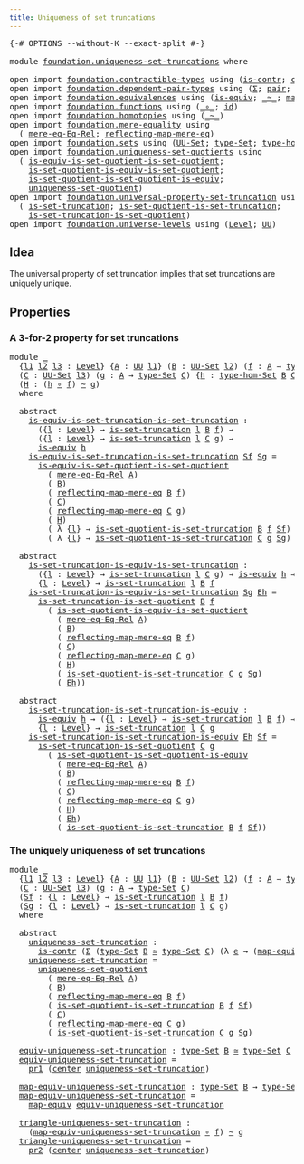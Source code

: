 ```yaml
---
title: Uniqueness of set truncations
---
```


<pre class="Agda"><a id="55" class="Symbol">{-#</a> <a id="59" class="Keyword">OPTIONS</a> <a id="67" class="Pragma">--without-K</a> <a id="79" class="Pragma">--exact-split</a> <a id="93" class="Symbol">#-}</a>

<a id="98" class="Keyword">module</a> <a id="105" href="foundation.uniqueness-set-truncations.html" class="Module">foundation.uniqueness-set-truncations</a> <a id="143" class="Keyword">where</a>

<a id="150" class="Keyword">open</a> <a id="155" class="Keyword">import</a> <a id="162" href="foundation.contractible-types.html" class="Module">foundation.contractible-types</a> <a id="192" class="Keyword">using</a> <a id="198" class="Symbol">(</a><a id="199" href="foundation-core.contractible-types.html#1006" class="Function">is-contr</a><a id="207" class="Symbol">;</a> <a id="209" href="foundation-core.contractible-types.html#1098" class="Function">center</a><a id="215" class="Symbol">)</a>
<a id="217" class="Keyword">open</a> <a id="222" class="Keyword">import</a> <a id="229" href="foundation.dependent-pair-types.html" class="Module">foundation.dependent-pair-types</a> <a id="261" class="Keyword">using</a> <a id="267" class="Symbol">(</a><a id="268" href="foundation-core.dependent-pair-types.html#515" class="Record">Σ</a><a id="269" class="Symbol">;</a> <a id="271" href="foundation-core.dependent-pair-types.html#588" class="InductiveConstructor">pair</a><a id="275" class="Symbol">;</a> <a id="277" href="foundation-core.dependent-pair-types.html#605" class="Field">pr1</a><a id="280" class="Symbol">;</a> <a id="282" href="foundation-core.dependent-pair-types.html#617" class="Field">pr2</a><a id="285" class="Symbol">)</a>
<a id="287" class="Keyword">open</a> <a id="292" class="Keyword">import</a> <a id="299" href="foundation.equivalences.html" class="Module">foundation.equivalences</a> <a id="323" class="Keyword">using</a> <a id="329" class="Symbol">(</a><a id="330" href="foundation-core.equivalences.html#1556" class="Function">is-equiv</a><a id="338" class="Symbol">;</a> <a id="340" href="foundation-core.equivalences.html#1621" class="Function Operator">_≃_</a><a id="343" class="Symbol">;</a> <a id="345" href="foundation-core.equivalences.html#1821" class="Function">map-equiv</a><a id="354" class="Symbol">)</a>
<a id="356" class="Keyword">open</a> <a id="361" class="Keyword">import</a> <a id="368" href="foundation.functions.html" class="Module">foundation.functions</a> <a id="389" class="Keyword">using</a> <a id="395" class="Symbol">(</a><a id="396" href="foundation-core.functions.html#420" class="Function Operator">_∘_</a><a id="399" class="Symbol">;</a> <a id="401" href="foundation-core.functions.html#322" class="Function">id</a><a id="403" class="Symbol">)</a>
<a id="405" class="Keyword">open</a> <a id="410" class="Keyword">import</a> <a id="417" href="foundation.homotopies.html" class="Module">foundation.homotopies</a> <a id="439" class="Keyword">using</a> <a id="445" class="Symbol">(</a><a id="446" href="foundation-core.homotopies.html#1249" class="Function Operator">_~_</a><a id="449" class="Symbol">)</a>
<a id="451" class="Keyword">open</a> <a id="456" class="Keyword">import</a> <a id="463" href="foundation.mere-equality.html" class="Module">foundation.mere-equality</a> <a id="488" class="Keyword">using</a>
  <a id="496" class="Symbol">(</a> <a id="498" href="foundation.mere-equality.html#2049" class="Function">mere-eq-Eq-Rel</a><a id="512" class="Symbol">;</a> <a id="514" href="foundation.mere-equality.html#2614" class="Function">reflecting-map-mere-eq</a><a id="536" class="Symbol">)</a>
<a id="538" class="Keyword">open</a> <a id="543" class="Keyword">import</a> <a id="550" href="foundation.sets.html" class="Module">foundation.sets</a> <a id="566" class="Keyword">using</a> <a id="572" class="Symbol">(</a><a id="573" href="foundation-core.sets.html#1190" class="Function">UU-Set</a><a id="579" class="Symbol">;</a> <a id="581" href="foundation-core.sets.html#1304" class="Function">type-Set</a><a id="589" class="Symbol">;</a> <a id="591" href="foundation.sets.html#4051" class="Function">type-hom-Set</a><a id="603" class="Symbol">)</a>
<a id="605" class="Keyword">open</a> <a id="610" class="Keyword">import</a> <a id="617" href="foundation.uniqueness-set-quotients.html" class="Module">foundation.uniqueness-set-quotients</a> <a id="653" class="Keyword">using</a>
  <a id="661" class="Symbol">(</a> <a id="663" href="foundation.uniqueness-set-quotients.html#2556" class="Function">is-equiv-is-set-quotient-is-set-quotient</a><a id="703" class="Symbol">;</a>
    <a id="709" href="foundation.uniqueness-set-quotients.html#4830" class="Function">is-set-quotient-is-equiv-is-set-quotient</a><a id="749" class="Symbol">;</a>
    <a id="755" href="foundation.uniqueness-set-quotients.html#4212" class="Function">is-set-quotient-is-set-quotient-is-equiv</a><a id="795" class="Symbol">;</a>
    <a id="801" href="foundation.uniqueness-set-quotients.html#5744" class="Function">uniqueness-set-quotient</a><a id="824" class="Symbol">)</a>
<a id="826" class="Keyword">open</a> <a id="831" class="Keyword">import</a> <a id="838" href="foundation.universal-property-set-truncation.html" class="Module">foundation.universal-property-set-truncation</a> <a id="883" class="Keyword">using</a>
  <a id="891" class="Symbol">(</a> <a id="893" href="foundation.universal-property-set-truncation.html#2042" class="Function">is-set-truncation</a><a id="910" class="Symbol">;</a> <a id="912" href="foundation.universal-property-set-truncation.html#7642" class="Function">is-set-quotient-is-set-truncation</a><a id="945" class="Symbol">;</a>
    <a id="951" href="foundation.universal-property-set-truncation.html#6854" class="Function">is-set-truncation-is-set-quotient</a><a id="984" class="Symbol">)</a>
<a id="986" class="Keyword">open</a> <a id="991" class="Keyword">import</a> <a id="998" href="foundation.universe-levels.html" class="Module">foundation.universe-levels</a> <a id="1025" class="Keyword">using</a> <a id="1031" class="Symbol">(</a><a id="1032" href="Agda.Primitive.html#597" class="Postulate">Level</a><a id="1037" class="Symbol">;</a> <a id="1039" href="foundation-core.universe-levels.html#235" class="Primitive">UU</a><a id="1041" class="Symbol">)</a>
</pre>
## Idea

The universal property of set truncation implies that set truncations are uniquely unique.

## Properties

### A 3-for-2 property for set truncations

<pre class="Agda"><a id="1216" class="Keyword">module</a> <a id="1223" href="foundation.uniqueness-set-truncations.html#1223" class="Module">_</a>
  <a id="1227" class="Symbol">{</a><a id="1228" href="foundation.uniqueness-set-truncations.html#1228" class="Bound">l1</a> <a id="1231" href="foundation.uniqueness-set-truncations.html#1231" class="Bound">l2</a> <a id="1234" href="foundation.uniqueness-set-truncations.html#1234" class="Bound">l3</a> <a id="1237" class="Symbol">:</a> <a id="1239" href="Agda.Primitive.html#597" class="Postulate">Level</a><a id="1244" class="Symbol">}</a> <a id="1246" class="Symbol">{</a><a id="1247" href="foundation.uniqueness-set-truncations.html#1247" class="Bound">A</a> <a id="1249" class="Symbol">:</a> <a id="1251" href="foundation-core.universe-levels.html#235" class="Primitive">UU</a> <a id="1254" href="foundation.uniqueness-set-truncations.html#1228" class="Bound">l1</a><a id="1256" class="Symbol">}</a> <a id="1258" class="Symbol">(</a><a id="1259" href="foundation.uniqueness-set-truncations.html#1259" class="Bound">B</a> <a id="1261" class="Symbol">:</a> <a id="1263" href="foundation-core.sets.html#1190" class="Function">UU-Set</a> <a id="1270" href="foundation.uniqueness-set-truncations.html#1231" class="Bound">l2</a><a id="1272" class="Symbol">)</a> <a id="1274" class="Symbol">(</a><a id="1275" href="foundation.uniqueness-set-truncations.html#1275" class="Bound">f</a> <a id="1277" class="Symbol">:</a> <a id="1279" href="foundation.uniqueness-set-truncations.html#1247" class="Bound">A</a> <a id="1281" class="Symbol">→</a> <a id="1283" href="foundation-core.sets.html#1304" class="Function">type-Set</a> <a id="1292" href="foundation.uniqueness-set-truncations.html#1259" class="Bound">B</a><a id="1293" class="Symbol">)</a>
  <a id="1297" class="Symbol">(</a><a id="1298" href="foundation.uniqueness-set-truncations.html#1298" class="Bound">C</a> <a id="1300" class="Symbol">:</a> <a id="1302" href="foundation-core.sets.html#1190" class="Function">UU-Set</a> <a id="1309" href="foundation.uniqueness-set-truncations.html#1234" class="Bound">l3</a><a id="1311" class="Symbol">)</a> <a id="1313" class="Symbol">(</a><a id="1314" href="foundation.uniqueness-set-truncations.html#1314" class="Bound">g</a> <a id="1316" class="Symbol">:</a> <a id="1318" href="foundation.uniqueness-set-truncations.html#1247" class="Bound">A</a> <a id="1320" class="Symbol">→</a> <a id="1322" href="foundation-core.sets.html#1304" class="Function">type-Set</a> <a id="1331" href="foundation.uniqueness-set-truncations.html#1298" class="Bound">C</a><a id="1332" class="Symbol">)</a> <a id="1334" class="Symbol">{</a><a id="1335" href="foundation.uniqueness-set-truncations.html#1335" class="Bound">h</a> <a id="1337" class="Symbol">:</a> <a id="1339" href="foundation.sets.html#4051" class="Function">type-hom-Set</a> <a id="1352" href="foundation.uniqueness-set-truncations.html#1259" class="Bound">B</a> <a id="1354" href="foundation.uniqueness-set-truncations.html#1298" class="Bound">C</a><a id="1355" class="Symbol">}</a>
  <a id="1359" class="Symbol">(</a><a id="1360" href="foundation.uniqueness-set-truncations.html#1360" class="Bound">H</a> <a id="1362" class="Symbol">:</a> <a id="1364" class="Symbol">(</a><a id="1365" href="foundation.uniqueness-set-truncations.html#1335" class="Bound">h</a> <a id="1367" href="foundation-core.functions.html#420" class="Function Operator">∘</a> <a id="1369" href="foundation.uniqueness-set-truncations.html#1275" class="Bound">f</a><a id="1370" class="Symbol">)</a> <a id="1372" href="foundation-core.homotopies.html#1249" class="Function Operator">~</a> <a id="1374" href="foundation.uniqueness-set-truncations.html#1314" class="Bound">g</a><a id="1375" class="Symbol">)</a>
  <a id="1379" class="Keyword">where</a>

  <a id="1388" class="Keyword">abstract</a>
    <a id="1401" href="foundation.uniqueness-set-truncations.html#1401" class="Function">is-equiv-is-set-truncation-is-set-truncation</a> <a id="1446" class="Symbol">:</a>
      <a id="1454" class="Symbol">({</a><a id="1456" href="foundation.uniqueness-set-truncations.html#1456" class="Bound">l</a> <a id="1458" class="Symbol">:</a> <a id="1460" href="Agda.Primitive.html#597" class="Postulate">Level</a><a id="1465" class="Symbol">}</a> <a id="1467" class="Symbol">→</a> <a id="1469" href="foundation.universal-property-set-truncation.html#2042" class="Function">is-set-truncation</a> <a id="1487" href="foundation.uniqueness-set-truncations.html#1456" class="Bound">l</a> <a id="1489" href="foundation.uniqueness-set-truncations.html#1259" class="Bound">B</a> <a id="1491" href="foundation.uniqueness-set-truncations.html#1275" class="Bound">f</a><a id="1492" class="Symbol">)</a> <a id="1494" class="Symbol">→</a>
      <a id="1502" class="Symbol">({</a><a id="1504" href="foundation.uniqueness-set-truncations.html#1504" class="Bound">l</a> <a id="1506" class="Symbol">:</a> <a id="1508" href="Agda.Primitive.html#597" class="Postulate">Level</a><a id="1513" class="Symbol">}</a> <a id="1515" class="Symbol">→</a> <a id="1517" href="foundation.universal-property-set-truncation.html#2042" class="Function">is-set-truncation</a> <a id="1535" href="foundation.uniqueness-set-truncations.html#1504" class="Bound">l</a> <a id="1537" href="foundation.uniqueness-set-truncations.html#1298" class="Bound">C</a> <a id="1539" href="foundation.uniqueness-set-truncations.html#1314" class="Bound">g</a><a id="1540" class="Symbol">)</a> <a id="1542" class="Symbol">→</a>
      <a id="1550" href="foundation-core.equivalences.html#1556" class="Function">is-equiv</a> <a id="1559" href="foundation.uniqueness-set-truncations.html#1335" class="Bound">h</a>
    <a id="1565" href="foundation.uniqueness-set-truncations.html#1401" class="Function">is-equiv-is-set-truncation-is-set-truncation</a> <a id="1610" href="foundation.uniqueness-set-truncations.html#1610" class="Bound">Sf</a> <a id="1613" href="foundation.uniqueness-set-truncations.html#1613" class="Bound">Sg</a> <a id="1616" class="Symbol">=</a>
      <a id="1624" href="foundation.uniqueness-set-quotients.html#2556" class="Function">is-equiv-is-set-quotient-is-set-quotient</a>
        <a id="1673" class="Symbol">(</a> <a id="1675" href="foundation.mere-equality.html#2049" class="Function">mere-eq-Eq-Rel</a> <a id="1690" href="foundation.uniqueness-set-truncations.html#1247" class="Bound">A</a><a id="1691" class="Symbol">)</a>
        <a id="1701" class="Symbol">(</a> <a id="1703" href="foundation.uniqueness-set-truncations.html#1259" class="Bound">B</a><a id="1704" class="Symbol">)</a>
        <a id="1714" class="Symbol">(</a> <a id="1716" href="foundation.mere-equality.html#2614" class="Function">reflecting-map-mere-eq</a> <a id="1739" href="foundation.uniqueness-set-truncations.html#1259" class="Bound">B</a> <a id="1741" href="foundation.uniqueness-set-truncations.html#1275" class="Bound">f</a><a id="1742" class="Symbol">)</a>
        <a id="1752" class="Symbol">(</a> <a id="1754" href="foundation.uniqueness-set-truncations.html#1298" class="Bound">C</a><a id="1755" class="Symbol">)</a>
        <a id="1765" class="Symbol">(</a> <a id="1767" href="foundation.mere-equality.html#2614" class="Function">reflecting-map-mere-eq</a> <a id="1790" href="foundation.uniqueness-set-truncations.html#1298" class="Bound">C</a> <a id="1792" href="foundation.uniqueness-set-truncations.html#1314" class="Bound">g</a><a id="1793" class="Symbol">)</a>
        <a id="1803" class="Symbol">(</a> <a id="1805" href="foundation.uniqueness-set-truncations.html#1360" class="Bound">H</a><a id="1806" class="Symbol">)</a>
        <a id="1816" class="Symbol">(</a> <a id="1818" class="Symbol">λ</a> <a id="1820" class="Symbol">{</a><a id="1821" href="foundation.uniqueness-set-truncations.html#1821" class="Bound">l</a><a id="1822" class="Symbol">}</a> <a id="1824" class="Symbol">→</a> <a id="1826" href="foundation.universal-property-set-truncation.html#7642" class="Function">is-set-quotient-is-set-truncation</a> <a id="1860" href="foundation.uniqueness-set-truncations.html#1259" class="Bound">B</a> <a id="1862" href="foundation.uniqueness-set-truncations.html#1275" class="Bound">f</a> <a id="1864" href="foundation.uniqueness-set-truncations.html#1610" class="Bound">Sf</a><a id="1866" class="Symbol">)</a>
        <a id="1876" class="Symbol">(</a> <a id="1878" class="Symbol">λ</a> <a id="1880" class="Symbol">{</a><a id="1881" href="foundation.uniqueness-set-truncations.html#1881" class="Bound">l</a><a id="1882" class="Symbol">}</a> <a id="1884" class="Symbol">→</a> <a id="1886" href="foundation.universal-property-set-truncation.html#7642" class="Function">is-set-quotient-is-set-truncation</a> <a id="1920" href="foundation.uniqueness-set-truncations.html#1298" class="Bound">C</a> <a id="1922" href="foundation.uniqueness-set-truncations.html#1314" class="Bound">g</a> <a id="1924" href="foundation.uniqueness-set-truncations.html#1613" class="Bound">Sg</a><a id="1926" class="Symbol">)</a>

  <a id="1931" class="Keyword">abstract</a>
    <a id="1944" href="foundation.uniqueness-set-truncations.html#1944" class="Function">is-set-truncation-is-equiv-is-set-truncation</a> <a id="1989" class="Symbol">:</a>
      <a id="1997" class="Symbol">({</a><a id="1999" href="foundation.uniqueness-set-truncations.html#1999" class="Bound">l</a> <a id="2001" class="Symbol">:</a> <a id="2003" href="Agda.Primitive.html#597" class="Postulate">Level</a><a id="2008" class="Symbol">}</a> <a id="2010" class="Symbol">→</a> <a id="2012" href="foundation.universal-property-set-truncation.html#2042" class="Function">is-set-truncation</a> <a id="2030" href="foundation.uniqueness-set-truncations.html#1999" class="Bound">l</a> <a id="2032" href="foundation.uniqueness-set-truncations.html#1298" class="Bound">C</a> <a id="2034" href="foundation.uniqueness-set-truncations.html#1314" class="Bound">g</a><a id="2035" class="Symbol">)</a> <a id="2037" class="Symbol">→</a> <a id="2039" href="foundation-core.equivalences.html#1556" class="Function">is-equiv</a> <a id="2048" href="foundation.uniqueness-set-truncations.html#1335" class="Bound">h</a> <a id="2050" class="Symbol">→</a> 
      <a id="2059" class="Symbol">{</a><a id="2060" href="foundation.uniqueness-set-truncations.html#2060" class="Bound">l</a> <a id="2062" class="Symbol">:</a> <a id="2064" href="Agda.Primitive.html#597" class="Postulate">Level</a><a id="2069" class="Symbol">}</a> <a id="2071" class="Symbol">→</a> <a id="2073" href="foundation.universal-property-set-truncation.html#2042" class="Function">is-set-truncation</a> <a id="2091" href="foundation.uniqueness-set-truncations.html#2060" class="Bound">l</a> <a id="2093" href="foundation.uniqueness-set-truncations.html#1259" class="Bound">B</a> <a id="2095" href="foundation.uniqueness-set-truncations.html#1275" class="Bound">f</a>
    <a id="2101" href="foundation.uniqueness-set-truncations.html#1944" class="Function">is-set-truncation-is-equiv-is-set-truncation</a> <a id="2146" href="foundation.uniqueness-set-truncations.html#2146" class="Bound">Sg</a> <a id="2149" href="foundation.uniqueness-set-truncations.html#2149" class="Bound">Eh</a> <a id="2152" class="Symbol">=</a>
      <a id="2160" href="foundation.universal-property-set-truncation.html#6854" class="Function">is-set-truncation-is-set-quotient</a> <a id="2194" href="foundation.uniqueness-set-truncations.html#1259" class="Bound">B</a> <a id="2196" href="foundation.uniqueness-set-truncations.html#1275" class="Bound">f</a>
        <a id="2206" class="Symbol">(</a> <a id="2208" href="foundation.uniqueness-set-quotients.html#4830" class="Function">is-set-quotient-is-equiv-is-set-quotient</a>
          <a id="2259" class="Symbol">(</a> <a id="2261" href="foundation.mere-equality.html#2049" class="Function">mere-eq-Eq-Rel</a> <a id="2276" href="foundation.uniqueness-set-truncations.html#1247" class="Bound">A</a><a id="2277" class="Symbol">)</a>
          <a id="2289" class="Symbol">(</a> <a id="2291" href="foundation.uniqueness-set-truncations.html#1259" class="Bound">B</a><a id="2292" class="Symbol">)</a>
          <a id="2304" class="Symbol">(</a> <a id="2306" href="foundation.mere-equality.html#2614" class="Function">reflecting-map-mere-eq</a> <a id="2329" href="foundation.uniqueness-set-truncations.html#1259" class="Bound">B</a> <a id="2331" href="foundation.uniqueness-set-truncations.html#1275" class="Bound">f</a><a id="2332" class="Symbol">)</a>
          <a id="2344" class="Symbol">(</a> <a id="2346" href="foundation.uniqueness-set-truncations.html#1298" class="Bound">C</a><a id="2347" class="Symbol">)</a>
          <a id="2359" class="Symbol">(</a> <a id="2361" href="foundation.mere-equality.html#2614" class="Function">reflecting-map-mere-eq</a> <a id="2384" href="foundation.uniqueness-set-truncations.html#1298" class="Bound">C</a> <a id="2386" href="foundation.uniqueness-set-truncations.html#1314" class="Bound">g</a><a id="2387" class="Symbol">)</a>
          <a id="2399" class="Symbol">(</a> <a id="2401" href="foundation.uniqueness-set-truncations.html#1360" class="Bound">H</a><a id="2402" class="Symbol">)</a>
          <a id="2414" class="Symbol">(</a> <a id="2416" href="foundation.universal-property-set-truncation.html#7642" class="Function">is-set-quotient-is-set-truncation</a> <a id="2450" href="foundation.uniqueness-set-truncations.html#1298" class="Bound">C</a> <a id="2452" href="foundation.uniqueness-set-truncations.html#1314" class="Bound">g</a> <a id="2454" href="foundation.uniqueness-set-truncations.html#2146" class="Bound">Sg</a><a id="2456" class="Symbol">)</a>
          <a id="2468" class="Symbol">(</a> <a id="2470" href="foundation.uniqueness-set-truncations.html#2149" class="Bound">Eh</a><a id="2472" class="Symbol">))</a>

  <a id="2478" class="Keyword">abstract</a>
    <a id="2491" href="foundation.uniqueness-set-truncations.html#2491" class="Function">is-set-truncation-is-set-truncation-is-equiv</a> <a id="2536" class="Symbol">:</a>
      <a id="2544" href="foundation-core.equivalences.html#1556" class="Function">is-equiv</a> <a id="2553" href="foundation.uniqueness-set-truncations.html#1335" class="Bound">h</a> <a id="2555" class="Symbol">→</a> <a id="2557" class="Symbol">({</a><a id="2559" href="foundation.uniqueness-set-truncations.html#2559" class="Bound">l</a> <a id="2561" class="Symbol">:</a> <a id="2563" href="Agda.Primitive.html#597" class="Postulate">Level</a><a id="2568" class="Symbol">}</a> <a id="2570" class="Symbol">→</a> <a id="2572" href="foundation.universal-property-set-truncation.html#2042" class="Function">is-set-truncation</a> <a id="2590" href="foundation.uniqueness-set-truncations.html#2559" class="Bound">l</a> <a id="2592" href="foundation.uniqueness-set-truncations.html#1259" class="Bound">B</a> <a id="2594" href="foundation.uniqueness-set-truncations.html#1275" class="Bound">f</a><a id="2595" class="Symbol">)</a> <a id="2597" class="Symbol">→</a>
      <a id="2605" class="Symbol">{</a><a id="2606" href="foundation.uniqueness-set-truncations.html#2606" class="Bound">l</a> <a id="2608" class="Symbol">:</a> <a id="2610" href="Agda.Primitive.html#597" class="Postulate">Level</a><a id="2615" class="Symbol">}</a> <a id="2617" class="Symbol">→</a> <a id="2619" href="foundation.universal-property-set-truncation.html#2042" class="Function">is-set-truncation</a> <a id="2637" href="foundation.uniqueness-set-truncations.html#2606" class="Bound">l</a> <a id="2639" href="foundation.uniqueness-set-truncations.html#1298" class="Bound">C</a> <a id="2641" href="foundation.uniqueness-set-truncations.html#1314" class="Bound">g</a>
    <a id="2647" href="foundation.uniqueness-set-truncations.html#2491" class="Function">is-set-truncation-is-set-truncation-is-equiv</a> <a id="2692" href="foundation.uniqueness-set-truncations.html#2692" class="Bound">Eh</a> <a id="2695" href="foundation.uniqueness-set-truncations.html#2695" class="Bound">Sf</a> <a id="2698" class="Symbol">=</a>
      <a id="2706" href="foundation.universal-property-set-truncation.html#6854" class="Function">is-set-truncation-is-set-quotient</a> <a id="2740" href="foundation.uniqueness-set-truncations.html#1298" class="Bound">C</a> <a id="2742" href="foundation.uniqueness-set-truncations.html#1314" class="Bound">g</a>
        <a id="2752" class="Symbol">(</a> <a id="2754" href="foundation.uniqueness-set-quotients.html#4212" class="Function">is-set-quotient-is-set-quotient-is-equiv</a>
          <a id="2805" class="Symbol">(</a> <a id="2807" href="foundation.mere-equality.html#2049" class="Function">mere-eq-Eq-Rel</a> <a id="2822" href="foundation.uniqueness-set-truncations.html#1247" class="Bound">A</a><a id="2823" class="Symbol">)</a>
          <a id="2835" class="Symbol">(</a> <a id="2837" href="foundation.uniqueness-set-truncations.html#1259" class="Bound">B</a><a id="2838" class="Symbol">)</a>
          <a id="2850" class="Symbol">(</a> <a id="2852" href="foundation.mere-equality.html#2614" class="Function">reflecting-map-mere-eq</a> <a id="2875" href="foundation.uniqueness-set-truncations.html#1259" class="Bound">B</a> <a id="2877" href="foundation.uniqueness-set-truncations.html#1275" class="Bound">f</a><a id="2878" class="Symbol">)</a>
          <a id="2890" class="Symbol">(</a> <a id="2892" href="foundation.uniqueness-set-truncations.html#1298" class="Bound">C</a><a id="2893" class="Symbol">)</a>
          <a id="2905" class="Symbol">(</a> <a id="2907" href="foundation.mere-equality.html#2614" class="Function">reflecting-map-mere-eq</a> <a id="2930" href="foundation.uniqueness-set-truncations.html#1298" class="Bound">C</a> <a id="2932" href="foundation.uniqueness-set-truncations.html#1314" class="Bound">g</a><a id="2933" class="Symbol">)</a>
          <a id="2945" class="Symbol">(</a> <a id="2947" href="foundation.uniqueness-set-truncations.html#1360" class="Bound">H</a><a id="2948" class="Symbol">)</a>
          <a id="2960" class="Symbol">(</a> <a id="2962" href="foundation.uniqueness-set-truncations.html#2692" class="Bound">Eh</a><a id="2964" class="Symbol">)</a>
          <a id="2976" class="Symbol">(</a> <a id="2978" href="foundation.universal-property-set-truncation.html#7642" class="Function">is-set-quotient-is-set-truncation</a> <a id="3012" href="foundation.uniqueness-set-truncations.html#1259" class="Bound">B</a> <a id="3014" href="foundation.uniqueness-set-truncations.html#1275" class="Bound">f</a> <a id="3016" href="foundation.uniqueness-set-truncations.html#2695" class="Bound">Sf</a><a id="3018" class="Symbol">))</a>
</pre>
### The uniquely uniqueness of set truncations

<pre class="Agda"><a id="3082" class="Keyword">module</a> <a id="3089" href="foundation.uniqueness-set-truncations.html#3089" class="Module">_</a>
  <a id="3093" class="Symbol">{</a><a id="3094" href="foundation.uniqueness-set-truncations.html#3094" class="Bound">l1</a> <a id="3097" href="foundation.uniqueness-set-truncations.html#3097" class="Bound">l2</a> <a id="3100" href="foundation.uniqueness-set-truncations.html#3100" class="Bound">l3</a> <a id="3103" class="Symbol">:</a> <a id="3105" href="Agda.Primitive.html#597" class="Postulate">Level</a><a id="3110" class="Symbol">}</a> <a id="3112" class="Symbol">{</a><a id="3113" href="foundation.uniqueness-set-truncations.html#3113" class="Bound">A</a> <a id="3115" class="Symbol">:</a> <a id="3117" href="foundation-core.universe-levels.html#235" class="Primitive">UU</a> <a id="3120" href="foundation.uniqueness-set-truncations.html#3094" class="Bound">l1</a><a id="3122" class="Symbol">}</a> <a id="3124" class="Symbol">(</a><a id="3125" href="foundation.uniqueness-set-truncations.html#3125" class="Bound">B</a> <a id="3127" class="Symbol">:</a> <a id="3129" href="foundation-core.sets.html#1190" class="Function">UU-Set</a> <a id="3136" href="foundation.uniqueness-set-truncations.html#3097" class="Bound">l2</a><a id="3138" class="Symbol">)</a> <a id="3140" class="Symbol">(</a><a id="3141" href="foundation.uniqueness-set-truncations.html#3141" class="Bound">f</a> <a id="3143" class="Symbol">:</a> <a id="3145" href="foundation.uniqueness-set-truncations.html#3113" class="Bound">A</a> <a id="3147" class="Symbol">→</a> <a id="3149" href="foundation-core.sets.html#1304" class="Function">type-Set</a> <a id="3158" href="foundation.uniqueness-set-truncations.html#3125" class="Bound">B</a><a id="3159" class="Symbol">)</a>
  <a id="3163" class="Symbol">(</a><a id="3164" href="foundation.uniqueness-set-truncations.html#3164" class="Bound">C</a> <a id="3166" class="Symbol">:</a> <a id="3168" href="foundation-core.sets.html#1190" class="Function">UU-Set</a> <a id="3175" href="foundation.uniqueness-set-truncations.html#3100" class="Bound">l3</a><a id="3177" class="Symbol">)</a> <a id="3179" class="Symbol">(</a><a id="3180" href="foundation.uniqueness-set-truncations.html#3180" class="Bound">g</a> <a id="3182" class="Symbol">:</a> <a id="3184" href="foundation.uniqueness-set-truncations.html#3113" class="Bound">A</a> <a id="3186" class="Symbol">→</a> <a id="3188" href="foundation-core.sets.html#1304" class="Function">type-Set</a> <a id="3197" href="foundation.uniqueness-set-truncations.html#3164" class="Bound">C</a><a id="3198" class="Symbol">)</a>
  <a id="3202" class="Symbol">(</a><a id="3203" href="foundation.uniqueness-set-truncations.html#3203" class="Bound">Sf</a> <a id="3206" class="Symbol">:</a> <a id="3208" class="Symbol">{</a><a id="3209" href="foundation.uniqueness-set-truncations.html#3209" class="Bound">l</a> <a id="3211" class="Symbol">:</a> <a id="3213" href="Agda.Primitive.html#597" class="Postulate">Level</a><a id="3218" class="Symbol">}</a> <a id="3220" class="Symbol">→</a> <a id="3222" href="foundation.universal-property-set-truncation.html#2042" class="Function">is-set-truncation</a> <a id="3240" href="foundation.uniqueness-set-truncations.html#3209" class="Bound">l</a> <a id="3242" href="foundation.uniqueness-set-truncations.html#3125" class="Bound">B</a> <a id="3244" href="foundation.uniqueness-set-truncations.html#3141" class="Bound">f</a><a id="3245" class="Symbol">)</a>
  <a id="3249" class="Symbol">(</a><a id="3250" href="foundation.uniqueness-set-truncations.html#3250" class="Bound">Sg</a> <a id="3253" class="Symbol">:</a> <a id="3255" class="Symbol">{</a><a id="3256" href="foundation.uniqueness-set-truncations.html#3256" class="Bound">l</a> <a id="3258" class="Symbol">:</a> <a id="3260" href="Agda.Primitive.html#597" class="Postulate">Level</a><a id="3265" class="Symbol">}</a> <a id="3267" class="Symbol">→</a> <a id="3269" href="foundation.universal-property-set-truncation.html#2042" class="Function">is-set-truncation</a> <a id="3287" href="foundation.uniqueness-set-truncations.html#3256" class="Bound">l</a> <a id="3289" href="foundation.uniqueness-set-truncations.html#3164" class="Bound">C</a> <a id="3291" href="foundation.uniqueness-set-truncations.html#3180" class="Bound">g</a><a id="3292" class="Symbol">)</a>
  <a id="3296" class="Keyword">where</a>

  <a id="3305" class="Keyword">abstract</a>
    <a id="3318" href="foundation.uniqueness-set-truncations.html#3318" class="Function">uniqueness-set-truncation</a> <a id="3344" class="Symbol">:</a>
      <a id="3352" href="foundation-core.contractible-types.html#1006" class="Function">is-contr</a> <a id="3361" class="Symbol">(</a><a id="3362" href="foundation-core.dependent-pair-types.html#515" class="Record">Σ</a> <a id="3364" class="Symbol">(</a><a id="3365" href="foundation-core.sets.html#1304" class="Function">type-Set</a> <a id="3374" href="foundation.uniqueness-set-truncations.html#3125" class="Bound">B</a> <a id="3376" href="foundation-core.equivalences.html#1621" class="Function Operator">≃</a> <a id="3378" href="foundation-core.sets.html#1304" class="Function">type-Set</a> <a id="3387" href="foundation.uniqueness-set-truncations.html#3164" class="Bound">C</a><a id="3388" class="Symbol">)</a> <a id="3390" class="Symbol">(λ</a> <a id="3393" href="foundation.uniqueness-set-truncations.html#3393" class="Bound">e</a> <a id="3395" class="Symbol">→</a> <a id="3397" class="Symbol">(</a><a id="3398" href="foundation-core.equivalences.html#1821" class="Function">map-equiv</a> <a id="3408" href="foundation.uniqueness-set-truncations.html#3393" class="Bound">e</a> <a id="3410" href="foundation-core.functions.html#420" class="Function Operator">∘</a> <a id="3412" href="foundation.uniqueness-set-truncations.html#3141" class="Bound">f</a><a id="3413" class="Symbol">)</a> <a id="3415" href="foundation-core.homotopies.html#1249" class="Function Operator">~</a> <a id="3417" href="foundation.uniqueness-set-truncations.html#3180" class="Bound">g</a><a id="3418" class="Symbol">))</a>
    <a id="3425" href="foundation.uniqueness-set-truncations.html#3318" class="Function">uniqueness-set-truncation</a> <a id="3451" class="Symbol">=</a>
      <a id="3459" href="foundation.uniqueness-set-quotients.html#5744" class="Function">uniqueness-set-quotient</a>
        <a id="3491" class="Symbol">(</a> <a id="3493" href="foundation.mere-equality.html#2049" class="Function">mere-eq-Eq-Rel</a> <a id="3508" href="foundation.uniqueness-set-truncations.html#3113" class="Bound">A</a><a id="3509" class="Symbol">)</a>
        <a id="3519" class="Symbol">(</a> <a id="3521" href="foundation.uniqueness-set-truncations.html#3125" class="Bound">B</a><a id="3522" class="Symbol">)</a>
        <a id="3532" class="Symbol">(</a> <a id="3534" href="foundation.mere-equality.html#2614" class="Function">reflecting-map-mere-eq</a> <a id="3557" href="foundation.uniqueness-set-truncations.html#3125" class="Bound">B</a> <a id="3559" href="foundation.uniqueness-set-truncations.html#3141" class="Bound">f</a><a id="3560" class="Symbol">)</a>
        <a id="3570" class="Symbol">(</a> <a id="3572" href="foundation.universal-property-set-truncation.html#7642" class="Function">is-set-quotient-is-set-truncation</a> <a id="3606" href="foundation.uniqueness-set-truncations.html#3125" class="Bound">B</a> <a id="3608" href="foundation.uniqueness-set-truncations.html#3141" class="Bound">f</a> <a id="3610" href="foundation.uniqueness-set-truncations.html#3203" class="Bound">Sf</a><a id="3612" class="Symbol">)</a>
        <a id="3622" class="Symbol">(</a> <a id="3624" href="foundation.uniqueness-set-truncations.html#3164" class="Bound">C</a><a id="3625" class="Symbol">)</a>
        <a id="3635" class="Symbol">(</a> <a id="3637" href="foundation.mere-equality.html#2614" class="Function">reflecting-map-mere-eq</a> <a id="3660" href="foundation.uniqueness-set-truncations.html#3164" class="Bound">C</a> <a id="3662" href="foundation.uniqueness-set-truncations.html#3180" class="Bound">g</a><a id="3663" class="Symbol">)</a>
        <a id="3673" class="Symbol">(</a> <a id="3675" href="foundation.universal-property-set-truncation.html#7642" class="Function">is-set-quotient-is-set-truncation</a> <a id="3709" href="foundation.uniqueness-set-truncations.html#3164" class="Bound">C</a> <a id="3711" href="foundation.uniqueness-set-truncations.html#3180" class="Bound">g</a> <a id="3713" href="foundation.uniqueness-set-truncations.html#3250" class="Bound">Sg</a><a id="3715" class="Symbol">)</a>
  
  <a id="3722" href="foundation.uniqueness-set-truncations.html#3722" class="Function">equiv-uniqueness-set-truncation</a> <a id="3754" class="Symbol">:</a> <a id="3756" href="foundation-core.sets.html#1304" class="Function">type-Set</a> <a id="3765" href="foundation.uniqueness-set-truncations.html#3125" class="Bound">B</a> <a id="3767" href="foundation-core.equivalences.html#1621" class="Function Operator">≃</a> <a id="3769" href="foundation-core.sets.html#1304" class="Function">type-Set</a> <a id="3778" href="foundation.uniqueness-set-truncations.html#3164" class="Bound">C</a>
  <a id="3782" href="foundation.uniqueness-set-truncations.html#3722" class="Function">equiv-uniqueness-set-truncation</a> <a id="3814" class="Symbol">=</a>
    <a id="3820" href="foundation-core.dependent-pair-types.html#605" class="Field">pr1</a> <a id="3824" class="Symbol">(</a><a id="3825" href="foundation-core.contractible-types.html#1098" class="Function">center</a> <a id="3832" href="foundation.uniqueness-set-truncations.html#3318" class="Function">uniqueness-set-truncation</a><a id="3857" class="Symbol">)</a>

  <a id="3862" href="foundation.uniqueness-set-truncations.html#3862" class="Function">map-equiv-uniqueness-set-truncation</a> <a id="3898" class="Symbol">:</a> <a id="3900" href="foundation-core.sets.html#1304" class="Function">type-Set</a> <a id="3909" href="foundation.uniqueness-set-truncations.html#3125" class="Bound">B</a> <a id="3911" class="Symbol">→</a> <a id="3913" href="foundation-core.sets.html#1304" class="Function">type-Set</a> <a id="3922" href="foundation.uniqueness-set-truncations.html#3164" class="Bound">C</a>
  <a id="3926" href="foundation.uniqueness-set-truncations.html#3862" class="Function">map-equiv-uniqueness-set-truncation</a> <a id="3962" class="Symbol">=</a>
    <a id="3968" href="foundation-core.equivalences.html#1821" class="Function">map-equiv</a> <a id="3978" href="foundation.uniqueness-set-truncations.html#3722" class="Function">equiv-uniqueness-set-truncation</a>

  <a id="4013" href="foundation.uniqueness-set-truncations.html#4013" class="Function">triangle-uniqueness-set-truncation</a> <a id="4048" class="Symbol">:</a>
    <a id="4054" class="Symbol">(</a><a id="4055" href="foundation.uniqueness-set-truncations.html#3862" class="Function">map-equiv-uniqueness-set-truncation</a> <a id="4091" href="foundation-core.functions.html#420" class="Function Operator">∘</a> <a id="4093" href="foundation.uniqueness-set-truncations.html#3141" class="Bound">f</a><a id="4094" class="Symbol">)</a> <a id="4096" href="foundation-core.homotopies.html#1249" class="Function Operator">~</a> <a id="4098" href="foundation.uniqueness-set-truncations.html#3180" class="Bound">g</a>
  <a id="4102" href="foundation.uniqueness-set-truncations.html#4013" class="Function">triangle-uniqueness-set-truncation</a> <a id="4137" class="Symbol">=</a>
    <a id="4143" href="foundation-core.dependent-pair-types.html#617" class="Field">pr2</a> <a id="4147" class="Symbol">(</a><a id="4148" href="foundation-core.contractible-types.html#1098" class="Function">center</a> <a id="4155" href="foundation.uniqueness-set-truncations.html#3318" class="Function">uniqueness-set-truncation</a><a id="4180" class="Symbol">)</a>
</pre>
